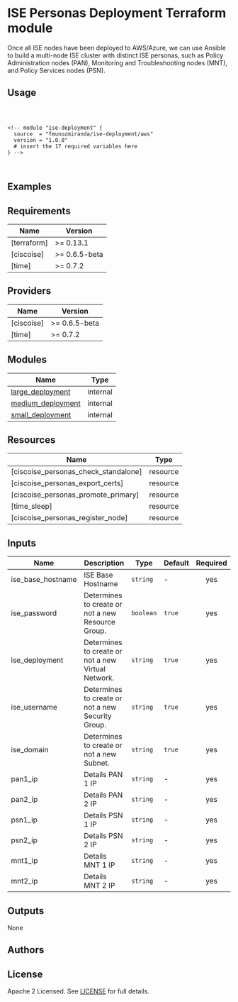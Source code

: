 # ISE Personas Deployment Terraform module

Once all ISE nodes have been deployed to AWS/Azure, we can use Ansible to build a multi-node ISE cluster with distinct ISE personas, such as Policy Administration nodes (PAN), Monitoring and Troubleshooting nodes (MNT), and Policy Services nodes (PSN).


## Usage

```hcl



<!-- module "ise-deployment" {
  source  = "fmunozmiranda/ise-deployment/aws"
  version = "1.0.8"
  # insert the 17 required variables here
} -->



```

## Examples

<!-- - [SQS queues with server-side encryption (SSE) using KMS and without SSE](https://github.com/terraform-aws-modules/terraform-aws-sqs/tree/master/examples/complete) -->

<!-- - [ISE Deployment with Network ISE creation](https://github.com/fmunozmiranda/terraform-aws-ise-deployment/tree/main/examples/ise-deployment-with-network-ise-creation)
- [ISE Deployment without Network ISE creation](https://github.com/fmunozmiranda/terraform-aws-ise-deployment/tree/main/examples/ise-deployment-with-no-network-creation) -->

<!-- BEGINNING OF PRE-COMMIT-TERRAFORM DOCS HOOK -->
## Requirements

| Name | Version |
|------|---------|
|  [terraform] | >= 0.13.1 |
|  [ciscoise] | >= 0.6.5-beta |
|  [time] | >= 0.7.2 |

## Providers

| Name | Version |
|------|---------|
| [ciscoise] | >= 0.6.5-beta |
| [time] | >= 0.7.2 |

## Modules

| Name | Type |
|------|------|
| [large_deployment](https://github.com/fmunozmiranda/terraform-azure-ise-deployment/tree/main/modules/large_deployment) | internal |
| [medium_deployment](https://github.com/fmunozmiranda/terraform-azure-ise-deployment/tree/main/modules/medium_deployment) | internal |
| [small_deployment](https://github.com/fmunozmiranda/terraform-azure-ise-deployment/tree/main/modules/small_deployment) | internal |

## Resources

| Name | Type |
|------|------|
| [ciscoise_personas_check_standalone] | resource |
| [ciscoise_personas_export_certs] | resource |
| [ciscoise_personas_promote_primary] | resource |
| [time_sleep] | resource |
| [ciscoise_personas_register_node] | resource |

## Inputs

| Name | Description | Type | Default | Required |
|------|-------------|------|---------|:--------:|
|ise_base_hostname| ISE Base Hostname | `string` | - | yes |
|ise_password| Determines to create or not a new Resource Group. | `boolean` | `true` | yes |
|ise_deployment| Determines to create or not a new Virtual Network. | `string` | `true` | yes |
|ise_username| Determines to create or not a new Security Group. | `string` | `true` | yes |
|ise_domain| Determines to create or not a new Subnet. | `string` | `true` | yes | 
|pan1_ip| Details PAN 1 IP | `string` | - | yes |
|pan2_ip| Details PAN 2 IP | `string` | - | yes |
|psn1_ip| Details PSN 1 IP | `string` | - | yes |
|psn2_ip| Details PSN 2 IP | `string` | - | yes |
|mnt1_ip| Details MNT 1 IP | `string` | - | yes |
|mnt2_ip| Details MNT 2 IP | `string` | - | yes |

## Outputs

None


## Authors



## License

Apache 2 Licensed. See [LICENSE]() for full details.
